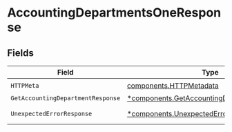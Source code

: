 # AccountingDepartmentsOneResponse


## Fields

| Field                                                                                                     | Type                                                                                                      | Required                                                                                                  | Description                                                                                               |
| --------------------------------------------------------------------------------------------------------- | --------------------------------------------------------------------------------------------------------- | --------------------------------------------------------------------------------------------------------- | --------------------------------------------------------------------------------------------------------- |
| `HTTPMeta`                                                                                                | [components.HTTPMetadata](../../models/components/httpmetadata.md)                                        | :heavy_check_mark:                                                                                        | N/A                                                                                                       |
| `GetAccountingDepartmentResponse`                                                                         | [*components.GetAccountingDepartmentResponse](../../models/components/getaccountingdepartmentresponse.md) | :heavy_minus_sign:                                                                                        | Location                                                                                                  |
| `UnexpectedErrorResponse`                                                                                 | [*components.UnexpectedErrorResponse](../../models/components/unexpectederrorresponse.md)                 | :heavy_minus_sign:                                                                                        | Unexpected error                                                                                          |